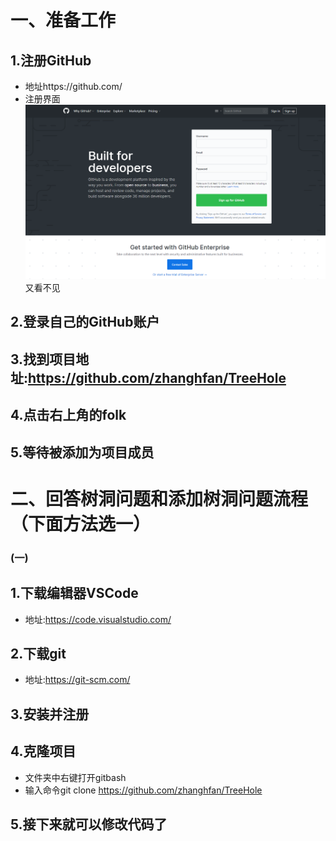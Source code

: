 # 一、准备工作
## 1.注册GitHub
* 地址https://github.com/
* 注册界面
![图1](picture1.png)又看不见
## 2.登录自己的GitHub账户
## 3.找到项目地址:https://github.com/zhanghfan/TreeHole
## 4.点击右上角的folk
## 5.等待被添加为项目成员

# 二、回答树洞问题和添加树洞问题流程（下面方法选一）
### (一)
## 1.下载编辑器VSCode
* 地址:https://code.visualstudio.com/
## 2.下载git
* 地址:https://git-scm.com/
## 3.安装并注册
## 4.克隆项目
* 文件夹中右键打开gitbash
* 输入命令git clone https://github.com/zhanghfan/TreeHole
## 5.接下来就可以修改代码了
